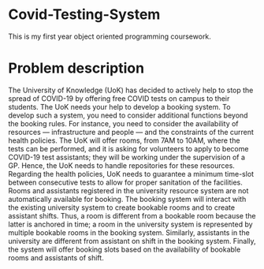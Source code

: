 # Covid-Testing-System

This is my first year object oriented programming coursework. 

# Problem description

The University of Knowledge (UoK) has decided to actively help to stop the spread of COVID-19 by offering free
COVID tests on campus to their students. The UoK needs your help to develop a booking system. To develop such
a system, you need to consider additional functions beyond the booking rules. For instance, you need to consider the
availability of resources — infrastructure and people — and the constraints of the current health policies.
The UoK will offer rooms, from 7AM to 10AM, where the tests can be performed, and it is asking for volunteers
to apply to become COVID-19 test assistants; they will be working under the supervision of a GP. Hence, the UoK
needs to handle repositories for these resources. Regarding the health policies, UoK needs to guarantee a minimum
time-slot between consecutive tests to allow for proper sanitation of the facilities.
Rooms and assistants registered in the university resource system are not automatically available for booking. The
booking system will interact with the existing university system to create bookable rooms and to create assistant shifts.
Thus, a room is different from a bookable room because the latter is anchored in time; a room in the university system
is represented by multiple bookable rooms in the booking system. Similarly, assistants in the university are different
from assistant on shift in the booking system. Finally, the system will offer booking slots based on the availability of
bookable rooms and assistants of shift.
